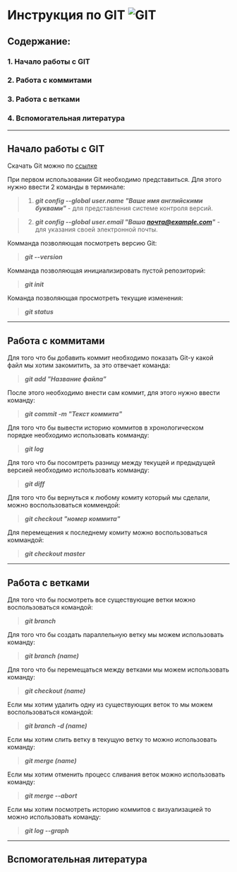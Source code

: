 # Инструкция по GIT ![GIT](git.png)

## Содержание:
### 1. Начало работы с GIT
### 2. Работа с коммитами
### 3. Работа с ветками
### 4. Вспомогательная литература

***

## Начало работы с GIT

Скачать Git можно по [ссылке](https://git-scm.com/)

При первом использовании Git необходимо представиться. Для этого нужно ввести 2 команды в терминале:

>1. ***git config --global user.name "Ваше имя английскими буквами"*** - для представления системе контроля версий.

>2. ***git config --global user.email "Ваша почта@example.com"*** - для указания своей электронной почты.

Комманда позволяющая посмотреть версию Git:

>***git --version***

Комманда позволяющая инициализировать пустой репозиторий:

>***git init***

Команда позволяющая просмотреть текущие изменения:

>***git status***

***

## Работа с коммитами

Для того что бы добавить коммит необходимо показать Git-у какой файл мы хотим закомитить, за это отвечает команда: 

>***git add "Название файла"***

После этого необходимо внести сам коммит, для этого нужно ввести команду:

>***git commit -m "Текст коммита"***

Для того что бы вывести историю коммитов в хронологическом порядке необходимо использовать комманду:

>***git log***

Для того что бы посомтреть разницу между текущей и предыдущей версией необходимо использовать комманду:

>***git diff***

Для того что бы вернуться к любому комиту который мы сделали, можно воспользоваться коммендой:

>***git checkout "номер коммита"***

Для перемещения к последнему комиту можно воспользоваться коммандой:

>***git checkout master***

***

## Работа с ветками

Для того что бы посмотреть все существующие ветки можно воспользоваться командой:

>***git branch***

Для того что бы создать параллельную ветку мы можем использовать команду:

>***git branch (name)***

Для того что бы перемещаться между ветками мы можем использовать команду:

>***git checkout (name)***

Если мы хотим удалить одну из существующих веток то мы можем воспользоваться командой:

>***git branch -d (name)***

Если мы хотим слить ветку в текущую ветку то можно использовать команду:

>***git merge (name)***

Если мы хотим отменить процесс сливания веток можно использовать команду:

>***git merge --abort***

Если мы хотим посмотреть историю коммитов с визуализацией то можно использовать команду:

>***git log --graph***

***

## Вспомогательная литература

